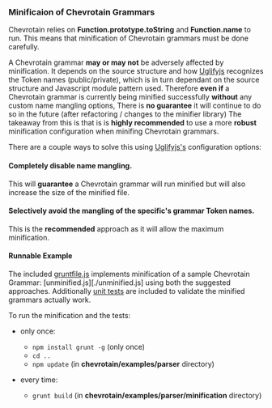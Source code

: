 ### Minificaion of Chevrotain Grammars

Chevrotain relies on **Function.prototype.toString** and **Function.name**
to run. This means that minification of Chevrotain grammars must be done carefully.

A Chevrotain grammar **may or may not** be adversely affected by minification.
It depends on the source structure and how [Uglifyjs](https://github.com/mishoo/UglifyJS2) recognizes the Token names (public/private),
which is in turn dependant on the source structure and Javascript module pattern used.
Therefore **even if** a Chevrotain grammar is currently being minified successfully **without** any custom name mangling options,
There is **no guarantee** it will continue to do so in the future (after refactoring / changes to the minifier library)
The takeaway from this is that is is **highly recommended** to use a more **robust** minification configuration
when minifing Chevrotain grammars.

There are a couple ways to solve this using [Uglifyjs's](https://github.com/mishoo/UglifyJS2) configuration options:

#### Completely disable name mangling.

This will **guarantee** a Chevrotain grammar will run minified
but will also increase the size of the minified file.


#### Selectively avoid the mangling of the specific's grammar Token names.

This is the **recommended** approach as it will allow the maximum minification.


#### Runnable Example
The included [gruntfile.js](./gruntfile.js) implements minification of a sample Chevrotain
Grammar: [unminified.js][./unminified.js] using both the suggested approaches.
Additionally [unit tests](./minify_spec.js) are included to validate the minified grammars actually work.

To run the minification and the tests:

* only once:
  - ```npm install grunt -g``` (only once)
  - ```cd ..```
  - ```npm update``` (in **chevrotain/examples/parser** directory)

* every time:
  - ```grunt build``` (in **chevrotain/examples/parser/minification** directory)
